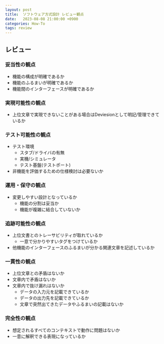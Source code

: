 ```yaml
---
layout: post
title:  ソフトウェア方式設計 レビュー観点
date:   2023-08-08 21:00:00 +0900
categories: How-To
tags: review
---
```


## レビュー

### 妥当性の観点

* 機能の構成が明確であるか
* 機能のふるまいが明確であるか
* 機能間のインターフェースが明確であるか

### 実現可能性の観点

* 上位文章で実現できないことがある場合はDeviesionとして明記/管理できているか

### テスト可能性の観点

* テスト環境
  * スタブ/ドライバの有無
  * 実機/シミュレータ
  * テスト基盤(テストポート)
* 非機能を評価するための仕様検討は必要ないか

### 運用・保守の観点

* 変更しやすい設計となっているか
  * 機能の分割は妥当か
  * 機能が複雑に結合していないか

### 追跡可能性の観点

* 上位文書とのトレーサビリティが取れているか
  * 一意で分かりやすいタグをつけているか
* 他機能のインターフェースのふるまいが分かる関連文章を記述しているか

### 一貫性の観点

* 上位文章との矛盾はないか
* 文章内で矛盾はないか
* 文章内で抜け漏れはないか
  * データの入力元を記載できているか
  * データの出力先を記載できているか
  * 文章で突然出てきたデータやふるまいの記載はないか

### 完全性の観点

* 想定されるすべてのコンテキストで動作に問題はないか
* 一意に解釈できる表現になっているか
